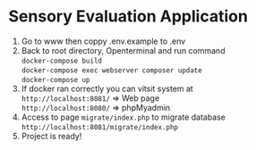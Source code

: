  # Sensory Evaluation Application
 1. Go to www then coppy .env.example to .env
 2. Back to root directory, Openterminal and run command<br/>
 	`docker-compose build`<br/>
 	`docker-compose exec webserver composer update`<br/>
	`docker-compose up`
 3. If docker ran correctly you can vitsit system at<br/>
	`http://localhost:8081/` => Web page<br/>
	`http://localhost:8080/` => phpMyadmin
 4. Access to page `migrate/index.php` to migrate database<br/>
	`http://localhost:8081/migrate/index.php`
 5. Project is ready!
